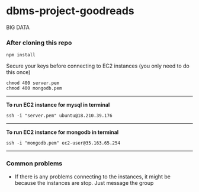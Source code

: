 # dbms-project-goodreads
BIG DATA

### After cloning this repo
```
npm install
```

Secure your keys before connecting to EC2 instances (you only need to do this once)
```
chmod 400 server.pem
chmod 400 mongodb.pem
```
---

**To run EC2 instance for mysql in terminal**
```
ssh -i "server.pem" ubuntu@18.210.39.176
```
---

**To run EC2 instance for mongodb in terminal**
```
ssh -i "mongodb.pem" ec2-user@35.163.65.254
```

---

### Common problems

- If there is any problems connecting to the instances, it might be because the instances are stop.
Just message the group
